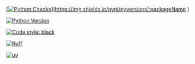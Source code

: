 [[![Python Checks](https://github.com/BulatKayrov/movies-fastapi/actions/workflows/python-checks.yml/badge.svg)](https://github.com/BulatKayrov/movies-fastapi/actions/workflows/python-checks.yml)](https://img.shields.io/pypi/pyversions/:packageName
)

[![Python Version](https://img.shields.io/badge/python-3.13-blue.svg)](https://python.org)

[![Code style: black](https://img.shields.io/badge/code%20style-black-000000.svg)](https://github.com/psf/black)

[![Ruff](https://img.shields.io/endpoint?url=https://raw.githubusercontent.com/astral-sh/ruff/main/assets/badge/v2.json)](https://github.com/astral-sh/ruff)

[![uv](https://img.shields.io/endpoint?url=https://raw.githubusercontent.com/astral-sh/uv/main/assets/badge/v0.json)](https://github.com/astral-sh/uv)
